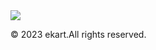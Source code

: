 <!DOCTYPE html>
<html>
<head>
<title>COPYRIGHT SYMBOL</title>
</head>
<body>
<img src="https://media.licdn.com/dms/image/C560BAQGT5RV2gd533Q/company-logo_200_200/0/1659429754422?e=2147483647&v=beta&t=zTILZ0wFphLS5GUdpFspNFW-IcM392hZC8NZhJ3wfAI">
<footer>
<p>&copy; 2023 ekart.All rights reserved.</p>
</footer>
</body>
</html>
